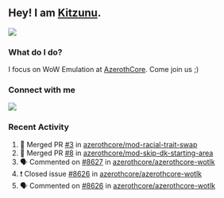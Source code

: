 ## Hey! I am [Kitzunu](https://Github.com/Kitzunu).

<!--<a href="https://github-readme-stats.kitzunu.vercel.app/api?username=Kitzunu&show_icons=true&theme=dark">
  <img align="center" src="https://github-readme-stats.kitzunu.vercel.app/api?username=Kitzunu&show_icons=true&theme=dark" />
</a>-->
<a href="https://github-readme-stats.kitzunu.vercel.app/api?username=Kitzunu&show_icons=true&theme=dark">
  <img align="center" src="https://github-readme-stats.vercel.app/api/top-langs/?username=Kitzunu&layout=compact&theme=dark" />
</a>

### What do I do?

I focus on WoW Emulation at [AzerothCore](https://Github.com/AzerothCore). Come join us ;)

### Connect with me
[![](https://img.shields.io/badge/AzerothCore%20Discord-Connect%20with%20me!-green)](https://discord.com/invite/gkt4y2x)

### Recent Activity

<!--START_SECTION:activity-->
1. 🎉 Merged PR [#3](https://github.com/azerothcore/mod-racial-trait-swap/pull/3) in [azerothcore/mod-racial-trait-swap](https://github.com/azerothcore/mod-racial-trait-swap)
2. 🎉 Merged PR [#8](https://github.com/azerothcore/mod-skip-dk-starting-area/pull/8) in [azerothcore/mod-skip-dk-starting-area](https://github.com/azerothcore/mod-skip-dk-starting-area)
3. 🗣 Commented on [#8627](https://github.com/azerothcore/azerothcore-wotlk/issues/8627) in [azerothcore/azerothcore-wotlk](https://github.com/azerothcore/azerothcore-wotlk)
4. ❗️ Closed issue [#8626](https://github.com/azerothcore/azerothcore-wotlk/issues/8626) in [azerothcore/azerothcore-wotlk](https://github.com/azerothcore/azerothcore-wotlk)
5. 🗣 Commented on [#8626](https://github.com/azerothcore/azerothcore-wotlk/issues/8626) in [azerothcore/azerothcore-wotlk](https://github.com/azerothcore/azerothcore-wotlk)
<!--END_SECTION:activity-->
